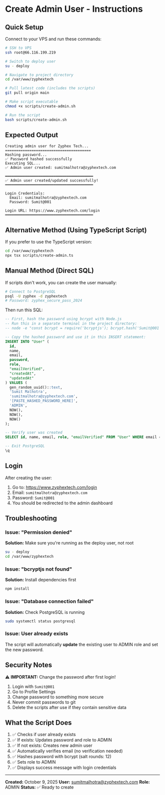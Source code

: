 # Create Admin User - Instructions

## Quick Setup

Connect to your VPS and run these commands:

```bash
# SSH to VPS
ssh root@66.116.199.219

# Switch to deploy user
su - deploy

# Navigate to project directory
cd /var/www/zyphextech

# Pull latest code (includes the scripts)
git pull origin main

# Make script executable
chmod +x scripts/create-admin.sh

# Run the script
bash scripts/create-admin.sh
```

## Expected Output

```
Creating admin user for Zyphex Tech...
=======================================
Hashing password...
✅ Password hashed successfully
Executing SQL...
✅ Admin user created: sumitmalhotra@zyphextech.com

━━━━━━━━━━━━━━━━━━━━━━━━━━━━━━━━━━━━━━━━
✅ Admin user created/updated successfully!
━━━━━━━━━━━━━━━━━━━━━━━━━━━━━━━━━━━━━━━━

Login Credentials:
  Email: sumitmalhotra@zyphextech.com
  Password: Sumit@001

Login URL: https://www.zyphextech.com/login
━━━━━━━━━━━━━━━━━━━━━━━━━━━━━━━━━━━━━━━━
```

## Alternative Method (Using TypeScript Script)

If you prefer to use the TypeScript version:

```bash
cd /var/www/zyphextech
npx tsx scripts/create-admin.ts
```

## Manual Method (Direct SQL)

If scripts don't work, you can create the user manually:

```bash
# Connect to PostgreSQL
psql -U zyphex -d zyphextech
# Password: zyphex_secure_pass_2024
```

Then run this SQL:

```sql
-- First, hash the password using bcrypt with Node.js
-- Run this in a separate terminal in the project directory:
-- node -e "const bcrypt = require('bcryptjs'); bcrypt.hash('Sumit@001', 12).then(h => console.log(h));"

-- Copy the hashed password and use it in this INSERT statement:
INSERT INTO "User" (
  id,
  name,
  email,
  password,
  role,
  "emailVerified",
  "createdAt",
  "updatedAt"
) VALUES (
  gen_random_uuid()::text,
  'Sumit Malhotra',
  'sumitmalhotra@zyphextech.com',
  '[PASTE_HASHED_PASSWORD_HERE]',
  'ADMIN',
  NOW(),
  NOW(),
  NOW()
);

-- Verify user was created
SELECT id, name, email, role, "emailVerified" FROM "User" WHERE email = 'sumitmalhotra@zyphextech.com';

-- Exit PostgreSQL
\q
```

## Login

After creating the user:

1. Go to: https://www.zyphextech.com/login
2. Email: `sumitmalhotra@zyphextech.com`
3. Password: `Sumit@001`
4. You should be redirected to the admin dashboard

## Troubleshooting

### Issue: "Permission denied"
**Solution:** Make sure you're running as the deploy user, not root
```bash
su - deploy
cd /var/www/zyphextech
```

### Issue: "bcryptjs not found"
**Solution:** Install dependencies first
```bash
npm install
```

### Issue: "Database connection failed"
**Solution:** Check PostgreSQL is running
```bash
sudo systemctl status postgresql
```

### Issue: User already exists
The script will automatically **update** the existing user to ADMIN role and set the new password.

## Security Notes

⚠️ **IMPORTANT:** Change the password after first login!

1. Login with `Sumit@001`
2. Go to Profile Settings
3. Change password to something more secure
4. Never commit passwords to git
5. Delete the scripts after use if they contain sensitive data

## What the Script Does

1. ✅ Checks if user already exists
2. ✅ If exists: Updates password and role to ADMIN
3. ✅ If not exists: Creates new admin user
4. ✅ Automatically verifies email (no verification needed)
5. ✅ Hashes password with bcrypt (salt rounds: 12)
6. ✅ Sets role to ADMIN
7. ✅ Displays success message with login credentials

---

**Created:** October 9, 2025
**User:** sumitmalhotra@zyphextech.com
**Role:** ADMIN
**Status:** ✅ Ready to create

